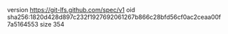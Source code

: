 version https://git-lfs.github.com/spec/v1
oid sha256:1820d428d897c232f1927692061267b866c28bfd56cf0ac2ceaa00f7a5164553
size 354
